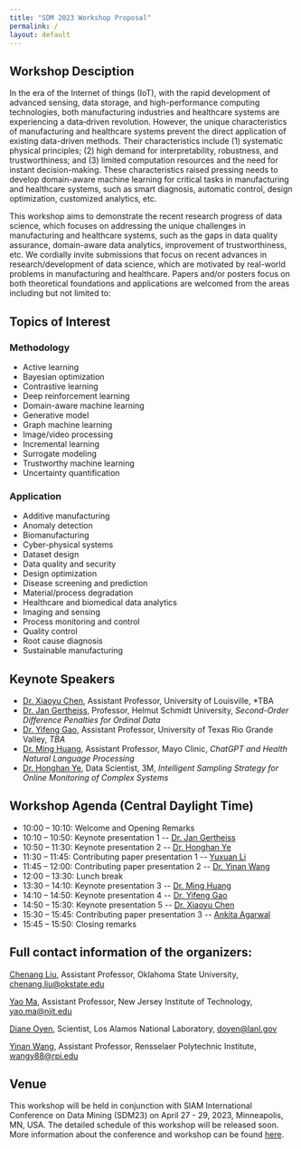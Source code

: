```yaml
---
title: "SDM 2023 Workshop Proposal"
permalink: /
layout: default
---
```


## Workshop Desciption

In the era of the Internet of things (IoT), with the rapid development of advanced sensing, data storage, and high-performance computing technologies, both manufacturing industries and healthcare systems are experiencing a data‑driven revolution. However, the unique characteristics of manufacturing and healthcare systems prevent the direct application of existing data-driven methods. Their characteristics include (1) systematic physical principles; (2) high demand for interpretability, robustness, and trustworthiness; and (3) limited computation resources and the need for instant decision-making. These characteristics raised pressing needs to develop domain-aware machine learning for critical tasks in manufacturing and healthcare systems, such as smart diagnosis, automatic control, design optimization, customized analytics, etc. 

This workshop aims to demonstrate the recent research progress of data science, which focuses on addressing the unique challenges in manufacturing and healthcare systems, such as the gaps in data quality assurance, domain-aware data analytics, improvement of trustworthiness, etc. We cordially invite submissions that focus on recent advances in research/development of data science, which are motivated by real-world problems in manufacturing and healthcare. Papers and/or posters focus on both theoretical foundations and applications are welcomed from the areas including but not limited to:

## Topics of Interest
### Methodology

* Active learning
* Bayesian optimization
* Contrastive learning
* Deep reinforcement learning
* Domain-aware machine learning
* Generative model
* Graph machine learning
* Image/video processing
* Incremental learning
* Surrogate modeling
* Trustworthy machine learning
* Uncertainty quantification

### Application

* Additive manufacturing
* Anomaly detection
* Biomanufacturing
* Cyber-physical systems
* Dataset design
* Data quality and security
* Design optimization
* Disease screening and prediction
* Material/process degradation
* Healthcare and biomedical data analytics
* Imaging and sensing
* Process monitoring and control
* Quality control 
* Root cause diagnosis
* Sustainable manufacturing 

## Keynote Speakers
* [Dr. Xiaoyu Chen](https://xiaoyu-chen.ml/), Assistant Professor, University of Louisville, *TBA
* [Dr. Jan Gertheiss](https://www.hsu-hh.de/statdat/en/jan-gertheiss-2), Professor, Helmut Schmidt University, *Second-Order Difference Penalties for Ordinal Data*
* [Dr. Yifeng Gao](https://www.utrgv.edu/csci/faculty/yifeng-gao/index.htm), Assistant Professor, University of Texas Rio Grande Valley, *TBA*
* [Dr. Ming Huang](https://www.mayo.edu/research/faculty/huang-ming-ph-d/bio-20478780), Assistant Professor, Mayo Clinic, *ChatGPT and Health Natural Language Processing*
* [Dr. Honghan Ye](https://yehonghan.com/), Data Scientist, 3M, *Intelligent Sampling Strategy for Online Monitoring of Complex Systems*

## Workshop Agenda (Central Daylight Time)
* 10:00 – 10:10: Welcome and Opening Remarks
* 10:10 – 10:50: Keynote presentation 1 -- [Dr. Jan Gertheiss](https://www.hsu-hh.de/statdat/en/jan-gertheiss-2)
* 10:50 – 11:30: Keynote presentation 2 -- [Dr. Honghan Ye](https://yehonghan.com/)
* 11:30 – 11:45: Contributing paper presentation 1 -- [Yuxuan Li](https://www.linkedin.com/in/yuxuan-li-90887a1a8/)
* 11:45 – 12:00: Contributing paper presentation 2 -- [Dr. Yinan Wang](https://yinanw-rpi.com/)
* 12:00 – 13:30: Lunch break
* 13:30 – 14:10: Keynote presentation 3 -- [Dr. Ming Huang](https://www.mayo.edu/research/faculty/huang-ming-ph-d/bio-20478780)
* 14:10 – 14:50: Keynote presentation 4 -- [Dr. Yifeng Gao](https://www.utrgv.edu/csci/faculty/yifeng-gao/index.htm)
* 14:50 – 15:30: Keynote presentation 5 -- [Dr. Xiaoyu Chen](https://xiaoyu-chen.ml/)
* 15:30 – 15:45: Contributing paper presentation 3 -- [Ankita Agarwal](https://yinanw-rpi.com/)
* 15:45 – 15:50: Closing remarks

## Full contact information of the organizers:

[Chenang Liu](https://stars-laboratory.github.io/), Assistant Professor, Oklahoma State University, chenang.liu@okstate.edu

[Yao Ma](https://web.njit.edu/~ym329/), Assistant Professor, New Jersey Institute of Technology, yao.ma@njit.edu

[Diane Oyen](https://public.lanl.gov/doyen/), Scientist, Los Alamos National Laboratory, doyen@lanl.gov

[Yinan Wang](https://yinanw-rpi.com/), Assistant Professor, Rensselaer Polytechnic Institute, wangy88@rpi.edu

## Venue
This workshop will be held in conjunction with SIAM International Conference on Data Mining (SDM23) on April 27 - 29, 2023, Minneapolis, MN, USA. The detailed schedule of this workshop will be released soon. More information about the conference and workshop can be found [here](https://www.siam.org/conferences/cm/lodging-and-support/hotel-transportation-information/sdm23-hotel-transportation-information).

<!---
### Workshop format:

## Submission Guideline
All paper submissions should be 3 to 8 pages (including all references, tables, and figures), following the SDM 23 conference format - please refer to the website of [SDM23](https://www.siam.org/conferences/cm/submissions-and-deadlines/sdm23-submissions-deadlines) for further details.

The paper should be submitted via [EasyChair Submission System](https://easychair.org/conferences/?conf=ds2mhatsdm23). The submission should be in PDF format. According to the conference policy, at least one author of each accepted paper should register to the SDM23 conference. The best paper winner as well as the honorable mention (according to the reviewers' ratings) will be announced at the end of the workshop. 

All submissions will be reviewed double-blind. Thus, the submissions must be blinded, and no author information should appear anywhere in the manuscript. **Please note that the workshop will NOT take the ownership of paper copyrights. The papers submitted to the main conference are also welcome to submit to the workshop**.

## Important Dates (Central Daylight Time)

*	Travel Award Application: ~~Jan. 26, 2023~~ Feb. 17, 2023; [link](https://www.siam.org/conferences/cm/lodging-and-support/travel-support/sdm23-conference-support)
*	Paper Submission: ~~Feb. 12, 2023, 11:59 PM~~ ~~Feb. 26, 2023, 11:59 PM~~ March 5, 2023, 11:59 PM; [Call for Papers](https://easychair.org/cfp/DS2MH-at-SDM23)
*	Acceptance Notification: March 12, 2023, 11:59 PM
*	Final Paper Submission: April 1, 2023, 11:59 PM

## Student Poster Session

The workshop will also organize a student poster competition. Details will be announced on the website of [workshop](https://sdm23wsmh.github.io/).


|Time|Activity|
| :-----------: | :-----------: |
|8:00 AM – 9:00 AM|Breakfast|
|9:00 AM – 10:30 AM|**Keynote**|
|10:30 AM – 10:40 AM|Coffee break|
|10:40 AM – 12:10 PM|Accepted presentations|
|12:10 PM – 1:30 PM|Lunch|
|1:40 PM – 3:10 PM|Accepted presentations|
|3:10 PM – 3:20 PM|Coffee break|
|3:20 PM – 4:20 PM |Student poster session|
|4:20 PM – 4:30 PM|Coffee break|
|4:30 PM – 5:00 PM|Future direction panel (the keynote speakers)|
|5:00 PM – 5:30 PM|Best paper/poster award ceremony & final remarks|


### Length of the workshop:

This workshop is expected to be a full-day event with two half-day sessions, split by a lunch break.


### Target audience:

This workshop is expected to invite leading researchers in the domain of data mining, machine learning, advanced manufacturing, and healthcare systems. The target audience will be program officers from funding agencies, industries, researchers who are interested in data science and its applications, and undergraduate/graduate students in general engineering discipline who plan to pursue a career related to data science.

|List of potential participants|||
| :-----------------------------: | :--------------------------------------------------: | :-------------------------------------------------------: |
|**keynote speaker** (tentative)|_Universities_:|Dr. James Kong, Virginia Tech|
|||Dr. Hongyue Sun, University of Buffalo|
|||Dr. Xiaowei Yue, Virginia Tech|
||_National Lab_:|Dr. Kipton Barros, Los Alamos National Laboratory|
|||Dr. Ying Wai Li, Los Alamos National Laboratory|
||_Induestry_:|Dr. Chansoo Ha, GE Global Research|
|||Dr. Lening Wang, Ford Motor Company|
|**General speakers**||Paper authors (10 presentation slots are scheduled)|
|||Poster authors (10-15 posters are planned)|


### Selection process

The workshop organizers will select and invite the keynote speakers. The organizers plan to invite 4-6 keynote speakers and will ensure a balanced distribution of those coming from industry and academia. Each keynote will be presented as a lecture with slides, and there will be a short Q/A session at the end of each keynote. 

The submitted papers will undergo the standard double-blind peer-review process. The workshop organizers will invite experienced program committee (PC) members for this workshop to first guarantee each paper submission will be reviewed by at least two PC members and second to ensure an informed and fair evaluation of the work being submitted. Based upon the reviews provided by PC members, the final recommendation of acceptance or rejection to the workshop will be made. The detailed review comments and notification letter will be sent to the authors accordingly, along with detailed information as to whether they have been accepted for an oral or poster presentation (as noted above in the tentative workshop schedule). 

To participate in the poster session, the participants can also submit their poster abstracts to the workshop and present their research posters in the workshop. If the number of submissions exceeds the capacity, the workshop organizers will select the abstracts that have higher relevance to the workshop scope for poster presentations. 

In addition, the workshop organizers will also invite judges from PC for the selection of the best paper award and best poster award. The results will be announced in the workshop award ceremony (as noted above in the tentative workshop schedule).

### Program committee (tentative)
* Michael Biehler, Georgia Tech 
* Hongliang Chi, New Jersey Institute of Technology
* Jihoon Chung, Virginia Tech
* Xiaoyu Chen, University of Louisville
* Enyan Dai, Penn State University
* Tyler Derr, Vanderbilt University
* Jiayuan Ding, Michigan State University
* Wenning Feng, Goldman Sach
* Wei Jin, Michigan State University
* Vanessa Job, University of New Mexico
* Chen Kan, University of Texas at Arlington
* Andrew Law, IoTeX 
* Jia Liu, Auburn University
* Xiaorui Liu, North Carolina State University
* Jennifer Pazour, Rensselaer Polytechnic Institute
* Harry Shomer, Michigan State University
* Wenbo Sun, University of Michigan
* Wenmeng Tian, Mississippi State University
* Selma Wanna, University of Texas at Austin
* Yu Wang, Vanderbilt University
* Qiong Wu, AT&T
* Xiaowei Yue, Virginia Tech
* Jie Zhang, Nielsen
* Tong Zhao, Snap Inc. 
* Yue Zhao, Rensselaer Polytechnic Institute



### Biography of the organizers

* **Chenang Liu** is an Assistant Professor in the School of Industrial Engineering and Management at Oklahoma State University. He earned his Ph.D. degree in Industrial and Systems Engineering from Virginia Tech in 2019. He also received his master’s degree in Statistics from Virginia Tech in 2017 and double bachelor's degrees from Zhejiang University in 2014. His research interests include data-driven analytics, process quality monitoring and control methodologies, and artificial intelligence-enabled techniques for smart manufacturing and healthcare applications. His research contributions were recognized by multiple best paper/poster awards. His ongoing research projects are also funded by NIH and NSF. He is an associate editor of the Journal of Intelligent Manufacturing. He was the organizer of 2022 IISE South Central Regional Conference, and he also serves as the co-chair of the Data Analytics and Information Systems (DAIS) track in 2023 IISE Annual Conference.
 
* **Yao Ma** is an assistant professor in the Department of Computer Science at New Jersey Institute of Technology (NJIT). He received his Ph.D. in Computer Science from Michigan State University (MSU) in 2021. His major research interest lies in Graph Neural Networks (GNNs) for representation learning on graph-structured data. He has significantly contributed to the fundamental research and practical research of GNNs, which leads to numerous innovative works in top-tier conferences such as KDD, WWW, SIGIR, WSDM, ICDM, ICML, NeurIPS, and ICLR. He was the leading organizer and presenter of two well-received tutorials on GNNs at AAAI'2020, AAAI’2021, KDD’2020, and KDD'2021, attracting more than 1000 attendees in total. His recent book Deep Learning on Graphs has attracted tens of thousands of downloads from more than 100 countries. He received the Outstanding Graduate Student Award (2019-2020) from the College of Engineering at MSU. He has organized several workshops at top-tier data mining conferences including WSDM and ICDM.


* **Diane Oyen** is a senior scientist in the Information Sciences Group at Los Alamos National Laboratory. She received her Ph.D. in Computer Science at the University of New Mexico and her B.S. in Electrical Engineering from Carnegie Mellon. She joined Los Alamos National Laboratory in 2013 and is Principal Investigator on projects on trustworthy machine learning and on computer vision for scientific imagery, involving over a dozen research scientists plus postdocs and students. Her research focuses on developing data science approaches for scientific and national security applications; particularly through the use of graph-based machine learning to understand complex patterns in data. She has organized workshops at top-tier computer vision and machine learning conferences including CVPR and NeurIPS.

* **Yinan Wang** is an assistant professor in the Department of Industrial and Systems Engineering at Rensselaer Polytechnic Institute (RPI). He received his Ph.D. degree in Industrial and Systems Engineering from Virginia Tech in 2022. He also received his master’s degree in Electrical Engineering from Columbia University in 2019 and bachelor's degree in Electrical Engineering and Automation from Xi’an Jiaotong University in 2017. His research interest lies in incorporating physical insights, engineering needs, and domain knowledge into proposing novel machine learning methods, which both address challenges in the manufacturing system and advanced fundamental innovation in artificial intelligence (AI). His research works were recognized by seven best paper/poster awards. He was the recipient of Computer & Information in Engineering (CIE) Best Ph.D. Dissertation Award from ASME and FTC Early Career Grant Award from ASQ. He is selected as the Panel Fellow in the 2023 cohort of the National Science Foundation (NSF) Division of CMMI Game Changer Academies (CGCA). He serves as the co-organizer of one symposium in ASME MSEC 2023.
-->
